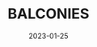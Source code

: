 ---
component: "service2_banner"
date: "2023-01-25"
title: BALCONIES
text: "A MESSAGE TO BE DETERMINED"
textColor: white
featuredImage: ../../../images/deck/service1_banner.webp
---